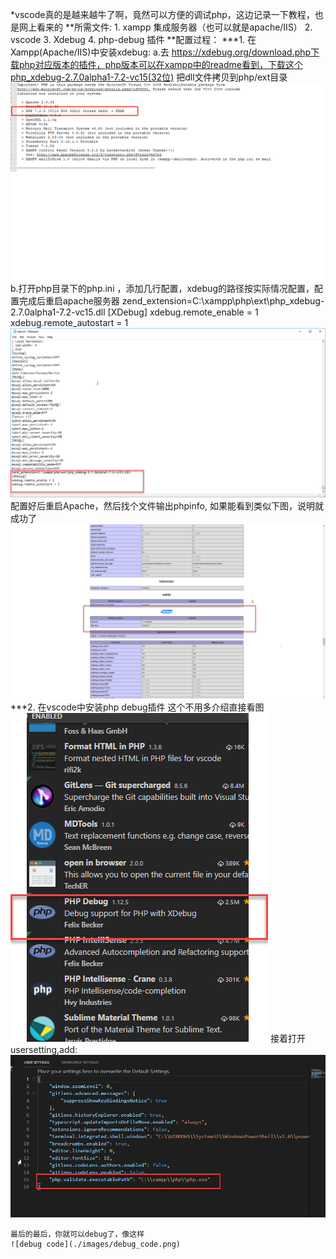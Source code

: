 *vscode真的是越来越牛了啊，竟然可以方便的调试php，这边记录一下教程，也是网上看来的
**所需文件:
    1. xampp 集成服务器（也可以就是apache/IIS）
    2. vscode
    3. Xdebug
    4. php-debug 插件
**配置过程：
***1. 在Xampp(Apache/IIS)中安装xdebug:
    a.去 https://xdebug.org/download.php下载php对应版本的插件，php版本可以在xampp中的readme看到，下载这个php_xdebug-2.7.0alpha1-7.2-vc15(32位) 把dll文件拷贝到php/ext目录
    ![php版本查看](./images/php_version.png)
    b.打开php目录下的php.ini ，添加几行配置，xdebug的路径按实际情况配置，配置完成后重启apache服务器
    zend_extension=C:\xampp\php\ext\php_xdebug-2.7.0alpha1-7.2-vc15.dll
    [XDebug]
    xdebug.remote_enable = 1
    xdebug.remote_autostart = 1
    ![配置php.ini](./images/配置php.ini.png)
    配置好后重启Apache，然后找个文件输出phpinfo, 如果能看到类似下图，说明就成功了
    ![配置成功截图](./images/验证配置成功.png)
***2. 在vscode中安装php debug插件
    这个不用多介绍直接看图
    ![php debug](./images/php_debug.png)
    接着打开usersetting,add:
    ![usr setting](./images/user_setting.png)

    最后的最后，你就可以debug了，像这样
    ![debug code](./images/debug_code.png)
    

